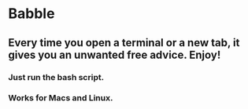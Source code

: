 # Babble
## Every time you open a terminal or a new tab, it gives you an unwanted free advice. Enjoy! 
### Just run the bash script.
### Works for Macs and Linux.

